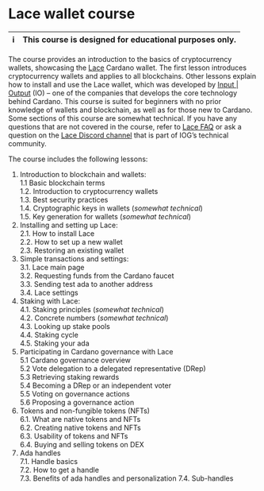 
# Lace wallet course 

| :information_source: | This course is designed for educational purposes only. |  
|----------------------|:-------------------------------------------------------|  

The course provides an introduction to the basics of cryptocurrency wallets, showcasing the [Lace](https://www.lace.io/) Cardano wallet. The first lesson introduces cryptocurrency wallets and applies to all blockchains. Other lessons explain how to install and use the Lace wallet, which was developed by [Input | Output](https://iohk.io/) (IO) – one of the companies that develops the core technology behind Cardano. This course is suited for beginners with no prior knowledge of wallets and blockchain, as well as for those new to Cardano. Some sections of this course are somewhat technical. If you have any questions that are not covered in the course, refer to [Lace FAQ](https://www.lace.io/faq) or ask a question on the [Lace Discord channel](https://discord.com/invite/Qq5vNTg9PT) that is part of IOG’s technical community. 

The course includes the following lessons:

1. Introduction to blockchain and wallets:   
  1.1 Basic blockchain terms   
  1.2. Introduction to cryptocurrency wallets    
  1.3. Best security practices   
  1.4. Cryptographic keys in wallets (*somewhat technical*)  
  1.5. Key generation for wallets (*somewhat technical*)  
2. Installing and setting up Lace:   
  2.1. How to install Lace  
  2.2. How to set up a new wallet   
  2.3. Restoring an existing wallet   
3. Simple transactions and settings:   
  3.1. Lace main page   
  3.2. Requesting funds from the Cardano faucet  
  3.3. Sending test ada to another address   
  3.4. Lace settings   
4. Staking with Lace:   
  4.1. Staking principles (*somewhat technical*)  
  4.2. Concrete numbers (*somewhat technical*)  
  4.3. Looking up stake pools   
  4.4. Staking cycle   
  4.5. Staking your ada   
5. Participating in Cardano governance with Lace  
  5.1 Cardano governance overview  
  5.2 Vote delegation to a delegated representative (DRep)  
  5.3 Retrieving staking rewards  
  5.4 Becoming a DRep or an independent voter  
  5.5 Voting on governance actions  
  5.6 Proposing a governance action  
6. Tokens and non-fungible tokens (NFTs)   
  6.1. What are native tokens and NFTs   
  6.2. Creating native tokens and NFTs   
  6.3. Usability of tokens and NFTs   
  6.4. Buying and selling tokens on DEX   
7. Ada handles   
  7.1. Handle basics   
  7.2. How to get a handle   
  7.3. Benefits of ada handles and personalization 
  7.4. Sub-handles    
